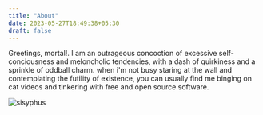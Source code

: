 ```yaml
---
title: "About"
date: 2023-05-27T18:49:38+05:30
draft: false
---
```



Greetings, mortal!. I am an outrageous concoction  of excessive self-conciousness and meloncholic tendencies, with a dash of quirkiness and a sprinkle of
        oddball charm. when i'm not busy staring at the wall and contemplating the futility of existence, you can usually find me binging on cat videos
        and tinkering with free and open source software.


![sisyphus](/about/sisyphus.gif)

